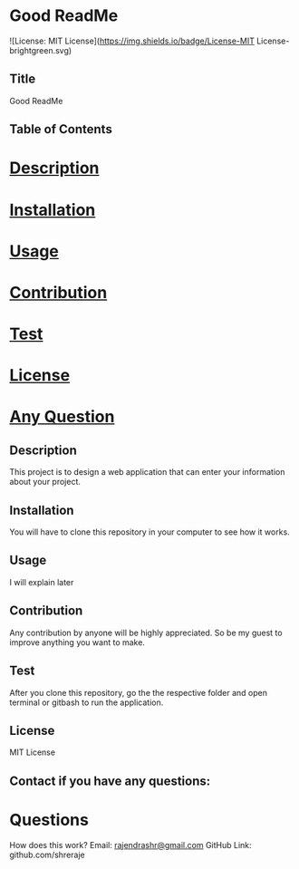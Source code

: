 # Good ReadMe
  ![License: MIT License](https://img.shields.io/badge/License-MIT License-brightgreen.svg)
  
  
  ## Title
  Good ReadMe

  ## Table of Contents
  # [Description](#description)
  # [Installation](#installation)
  # [Usage](#usage)
  # [Contribution](#contribution)
  # [Test](#test)
  # [License](#license)
  # [Any Question](#questions)

  ## Description
  This project is to design a web application that can enter your information about your project.
  
  ## Installation
  You will have to clone this repository in your computer to see how it works.
  
  ## Usage
  I will explain later
  
  ## Contribution
  Any contribution by anyone will be highly appreciated. So be my guest to improve anything you want to make.
  
  ## Test
  After you clone this repository, go the the respective folder and open terminal or gitbash to run the application.
  
  ## License
  MIT License

  ## Contact if you have any questions:

  # Questions
  How does this work?
  Email:
  rajendrashr@gmail.com
  GitHub Link:
  github.com/shreraje
